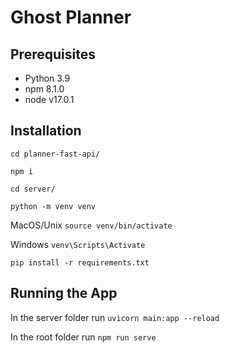 # Ghost Planner

## Prerequisites

- Python 3.9
- npm 8.1.0
- node v17.0.1

## Installation

`cd planner-fast-api/`

`npm i`

`cd server/`

`python -m venv venv`

MacOS/Unix `source venv/bin/activate`

Windows `venv\Scripts\Activate`

`pip install -r requirements.txt`

## Running the App

In the server folder run `uvicorn main:app --reload`

In the root folder run `npm run serve`
